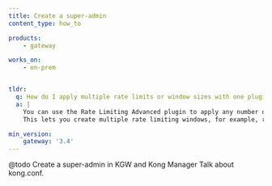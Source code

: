 ```yaml
---
title: Create a super-admin 
content_type: how_to

products:
    - gateway

works_on:
    - on-prem


tldr: 
  q: How do I apply multiple rate limits or window sizes with one plugin instance?
  a: |
    You can use the Rate Limiting Advanced plugin to apply any number of rate limits and window sizes per plugin instance. 
    This lets you create multiple rate limiting windows, for example, rate limit per minute and per hour, and per any arbitrary window size.

min_version:
    gateway: '3.4'
---
```


@todo Create a super-admin in KGW and Kong Manager Talk about kong.conf.
